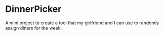 # DinnerPicker

A mini project to create a tool that my girlfriend and I can use to randomly assign diners for the week.
